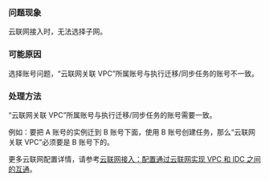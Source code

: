 
### 问题现象
云联网接入时，无法选择子网。

### 可能原因

选择账号问题，“云联网关联 VPC”所属账号与执行迁移/同步任务的账号不一致。

### 处理方法

“云联网关联 VPC”所属账号与执行迁移/同步任务的账号需要一致。

例如：要把 A 账号的实例迁到 B 账号下面，使用 B 账号创建任务，那么“云联网关联 VPC”必须要是 B 账号下的。

更多云联网配置详情，请参考[云联网接入：配置通过云联网实现 VPC 和 IDC 之间的互通](https://cloud.tencent.com/document/product/571/60605)。

